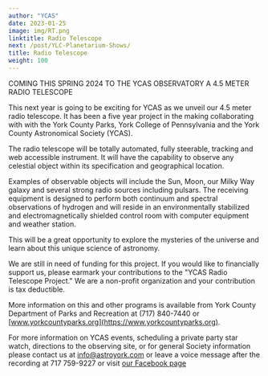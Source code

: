 ```yaml
---
author: "YCAS"
date: 2023-01-25
image: img/RT.png
linktitle: Radio Telescope
next: /post/YLC-Planetarium-Shows/
title: Radio Telescope
weight: 100
---
```

COMING THIS SPRING 2024 TO THE YCAS OBSERVATORY A 4.5 METER RADIO TELESCOPE

This next year is going to be exciting for YCAS as we unveil our 4.5 meter radio telescope. It has been a five year project in the making collaborating with with the York County Parks, York College of Pennsylvania and the York County Astronomical Society (YCAS). 

The radio telescope will be totally automated, fully steerable, tracking and web accessible instrument. It will have the capability to observe any celestial object within its specification and geographical location. 

Examples of observable objects will include the Sun, Moon, our Milky Way galaxy and several strong radio sources including pulsars. The receiving equipment is designed to perform both continuum and spectral observations of hydrogen and will reside in an environmentally stabilized and electromagnetically shielded control room with computer equipment and weather station. 

This will be a great opportunity to explore the mysteries of the universe and learn about this unique science of astronomy. 

We are still in need of funding for this project. If you would like to financially support us, please earmark your contributions to the "YCAS Radio Telescope Project."  We are a non-profit organization and your contribution is tax deductible.

More information on this and other programs is available from York County Department of Parks and Recreation at (717) 840-7440 or [www.yorkcountyparks.org](https://www.yorkcountyparks.org).

For more information on YCAS events, scheduling a private party star watch, directions to the observing site, or for general Society information please contact us at <a href="mailto:info@astroyork.com"><font color="#FFCC66">info@astroyork.com</font></a> or leave a voice message after the recording at 717 759-9227 or visit [our Facebook page](https://www.facebook.com/astroyork)